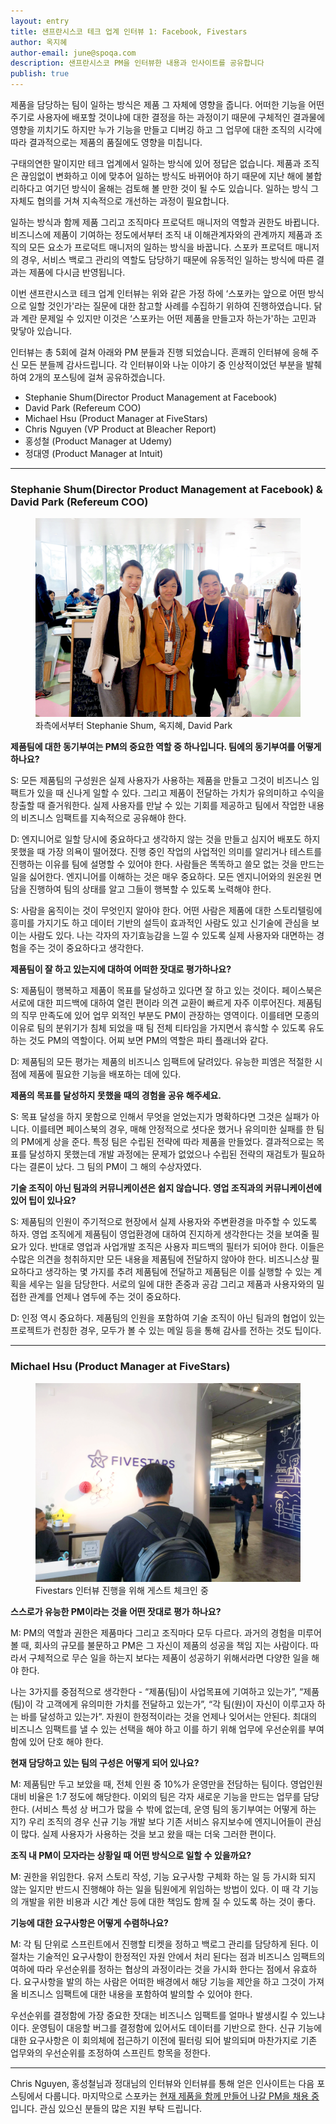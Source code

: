 ```yaml
---
layout: entry
title: 샌프란시스코 테크 업계 인터뷰 1: Facebook, Fivestars
author: 옥지혜
author-email: june@spoqa.com
description: 샌프란시스코 PM을 인터뷰한 내용과 인사이트를 공유합니다
publish: true
---
```


제품을 담당하는 팀이 일하는 방식은 제품 그 자체에 영향을 줍니다. 어떠한 기능을 어떤 주기로 사용자에 배포할 것이냐에 대한 결정을 하는 과정이기 때문에 구체적인 결과물에 영향을 끼치기도 하지만 누가 기능을 만들고 디버깅 하고 그 업무에 대한 조직의 시각에 따라 결과적으로는 제품의 품질에도 영향을 미칩니다.

구태의연한 말이지만 테크 업계에서 일하는 방식에 있어 정답은 없습니다. 제품과 조직은 끊임없이 변화하고 이에 맞추어 일하는 방식도 바뀌어야 하기 때문에 지난 해에 불합리하다고 여기던 방식이 올해는 검토해 볼 만한 것이 될 수도 있습니다. 일하는 방식 그 자체도 협의를 거쳐 지속적으로 개선하는 과정이 필요합니다.

일하는 방식과 함께 제품 그리고 조직마다 프로덕트 매니저의 역할과 권한도 바뀝니다. 비즈니스에 제품이 기여하는 정도에서부터 조직 내 이해관계자와의 관계까지 제품과 조직의 모든 요소가 프로덕트 매니저의 일하는 방식을 바꿉니다. 스포카 프로덕트 매니저의 경우, 서비스 백로그 관리의 역할도 담당하기 때문에 유동적인 일하는 방식에 따른 결과는 제품에 다시금 반영됩니다.

이번 샌프란시스코 테크 업계 인터뷰는 위와 같은 가정 하에 ‘스포카는 앞으로 어떤 방식으로 일할 것인가'라는 질문에 대한 참고할 사례를 수집하기 위하여 진행하였습니다. 닭과 계란 문제일 수 있지만 이것은 ‘스포카는 어떤 제품을 만들고자 하는가'하는 고민과 맞닿아 있습니다.

인터뷰는 총 5회에 걸쳐 아래와 PM 분들과 진행 되었습니다. 흔쾌히 인터뷰에 응해 주신 모든 분들께 감사드립니다. 각 인터뷰이와 나눈 이야기 중 인상적이었던 부분을 발췌하여 2개의 포스팅에 걸쳐 공유하겠습니다.

- Stephanie Shum(Director Product Management at Facebook)
- David Park (Refereum COO)
- Michael Hsu (Product Manager at FiveStars)
- Chris Nguyen (VP Product at Bleacher Report)
- 홍성철 (Product Manager at Udemy)
- 정대영 (Product Manager at Intuit)


---


### Stephanie Shum(Director Product Management at Facebook) & David Park (Refereum COO)


<figure>
  <img src="../images/2018-11-07/sf_01.JPG"
     style="margin-right:auto; margin-left:auto;" />
  <figcaption>
    좌측에서부터 Stephanie Shum, 옥지혜, David Park
  </figcaption>
</figure>


**제품팀에 대한 동기부여는 PM의 중요한 역할 중 하나입니다. 팀에의 동기부여를 어떻게 하나요?**

S: 모든 제품팀의 구성원은 실제 사용자가 사용하는 제품을 만들고 그것이 비즈니스 임팩트가 있을 때 신나게 일할 수 있다. 그리고 제품이 전달하는 가치가 유의미하고 수익을 창출할 때 즐거워한다. 실제 사용자를 만날 수 있는 기회를 제공하고 팀에서 작업한 내용의 비즈니스 임팩트를 지속적으로 공유해야 한다.


D: 엔지니어로 일할 당시에 중요하다고 생각하지 않는 것을 만들고 심지어 배포도 하지 못했을 때 가장 의욕이 떨어졌다. 진행 중인 작업의 사업적인 의미를 알리거나 테스트를 진행하는 이유를 팀에 설명할 수 있어야 한다. 사람들은 똑똑하고 쓸모 없는 것을 만드는 일을 싫어한다. 엔지니어를 이해하는 것은 매우 중요하다. 모든 엔지니어와의 원온원 면담을 진행하여 팀의 상태를 알고 그들이 행복할 수 있도록 노력해야 한다.

S: 사람을 움직이는 것이 무엇인지 알아야 한다. 어떤 사람은 제품에 대한 스토리텔링에 흥미를 가지기도 하고 데이터 기반의 설득이 효과적인 사람도 있고 신기술에 관심을 보이는 사람도 있다. 나는 각자의 자기효능감을 느낄 수 있도록 실제 사용자와 대면하는 경험을 주는 것이 중요하다고 생각한다.


**제품팀이 잘 하고 있는지에 대하여 어떠한 잣대로 평가하나요?**

S: 제품팀이 행복하고 제품이 목표를 달성하고 있다면 잘 하고 있는 것이다. 페이스북은 서로에 대한 피드백에 대하여 열린 편이라 의견 교환이 빠르게 자주 이루어진다. 제품팀의 직무 만족도에 있어 업무 외적인 부분도 PM이 관장하는 영역이다. 이를테면 모종의 이유로 팀의 분위기가 침체 되었을 때 팀 전체 티타임을 가지면서 휴식할 수 있도록 유도하는 것도 PM의 역할이다. 어찌 보면 PM의 역할은 파티 플래너와 같다.

D: 제품팀의 모든 평가는 제품의 비즈니스 임팩트에 달려있다. 유능한 피엠은 적절한 시점에 제품에 필요한 기능을 배포하는 데에 있다.


**제품의 목표를 달성하지 못했을 때의 경험을 공유 해주세요.**

S: 목표 달성을 하지 못함으로 인해서 무엇을 얻었는지가 명확하다면 그것은 실패가 아니다. 이를테면 페이스북의 경우, 매해 안정적으로 셧다운 했거나 유의미한 실패를 한 팀의 PM에게 상을 준다. 특정 팀은 수립된 전략에 따라 제품을 만들었다. 결과적으로는 목표를 달성하지 못했는데 개발 과정에는 문제가 없었으나 수립된 전략의 재검토가 필요하다는 결론이 났다. 그 팀의 PM이 그 해의 수상자였다.


**기술 조직이 아닌 팀과의 커뮤니케이션은 쉽지 않습니다. 영업 조직과의 커뮤니케이션에 있어 팁이 있나요?**

S: 제품팀의 인원이 주기적으로 현장에서 실제 사용자와 주변환경을 마주할 수 있도록 하자. 영업 조직에게 제품팀이 영업환경에 대하여 진지하게 생각한다는 것을 보여줄 필요가 있다. 반대로 영업과 사업개발 조직은 사용자 피드백의 필터가 되어야 한다. 이들은 수많은 의견을 청취하지만 모든 내용을 제품팀에 전달하지 않아야 한다. 비즈니스상 필요하다고 생각하는 몇 가지를 추려 제품팀에 전달하고 제품팀은 이를 실행할 수 있는 계획을 세우는 일을 담당한다. 서로의 일에 대한 존중과 공감 그리고 제품과 사용자와의 밀접한 관계를 언제나 염두에 주는 것이 중요하다.

D: 인정 역시 중요하다. 제품팀의 인원을 포함하여 기술 조직이 아닌 팀과의 협업이 있는 프로젝트가 런칭한 경우, 모두가 볼 수 있는 메일 등을 통해 감사를 전하는 것도 팁이다.


---


### Michael Hsu (Product Manager at FiveStars)


<figure>
  <img src="../images/2018-11-07/sf_02.JPG"
     style="margin-right:auto; margin-left:auto;" />
  <figcaption>
    Fivestars 인터뷰 진행을 위해 게스트 체크인 중
  </figcaption>
</figure>


**스스로가 유능한 PM이라는 것을 어떤 잣대로 평가 하나요?**

M: PM의 역할과 권한은 제품마다 그리고 조직마다 모두 다르다. 과거의 경험을 미루어 볼 때, 회사의 규모를 불문하고 PM은 그 자신이 제품의 성공을 책임 지는 사람이다. 따라서 구체적으로 무슨 일을 하는지 보다는 제품이 성공하기 위해서라면 다양한 일을 해야 한다. 

나는 3가지를 중점적으로 생각한다 - “제품(팀)이 사업목표에 기여하고 있는가”, “제품(팀)이 각 고객에게 유의미한 가치를 전달하고 있는가”, “각 팀(원)이 자신이 이루고자 하는 바를 달성하고 있는가”. 자원이 한정적이라는 것을 언제나 잊어서는 안된다. 최대의 비즈니스 임팩트를 낼 수 있는 선택을 해야 하고 이를 하기 위해 업무에 우선순위를 부여함에 있어 단호 해야 한다.


**현재 담당하고 있는 팀의 구성은 어떻게 되어 있나요?**

M: 제품팀만 두고 보았을 때, 전체 인원 중 10%가 운영만을 전담하는 팀이다. 영업인원 대비 비율은 1:7 정도에 해당한다. 이외의 팀은 각자 새로운 기능을 만드는 업무를 담당한다. (서비스 특성 상 버그가 많을 수 밖에 없는데, 운영 팀의 동기부여는 어떻게 하는지?) 우리 조직의 경우 신규 기능 개발 보다 기존 서비스 유지보수에 엔지니어들이 관심이 많다. 실제 사용자가 사용하는 것을 보고 왔을 때는 더욱 그러한 편이다.


**조직 내 PM이 모자라는 상황일 때 어떤 방식으로 일할 수 있을까요?**

M: 권한을 위임한다. 유저 스토리 작성, 기능 요구사항 구체화 하는 일 등 가시화 되지 않는 일지만 반드시 진행해야 하는 일을 팀원에게 위임하는 방법이 있다. 이 때 각 기능의 개발을 위한 비용과 시간 계산 등에 대한 책임도 함께 질 수 있도록 하는 것이 좋다.


**기능에 대한 요구사항은 어떻게 수렴하나요?**

M: 각 팀 단위로 스프린트에서 진행할 티켓을 정하고 백로그 관리를 담당하게 된다. 이 절차는 기술적인 요구사항이 한정적인 자원 안에서 처리 된다는 점과 비즈니스 임팩트의 여하에 따라 우선순위를 정하는 협상의 과정이라는 것을 가시화 한다는 점에서 유효하다. 요구사항을 발의 하는 사람은 어떠한 배경에서 해당 기능을 제안을 하고 그것이 가져올 비즈니스 임팩트에 대한 내용을 포함하여 발의할 수 있어야 한다.

우선순위를 결정함에 가장 중요한 잣대는 비즈니스 임팩트를 얼마나 발생시킬 수 있느냐이다. 운영팀이 대응할 버그를 결정함에 있어서도 데이터를 기반으로 한다. 신규 기능에 대한 요구사항은 이 회의체에 접근하기 이전에 필터링 되어 발의되며 마찬가지로 기존 업무와의 우선순위를 조정하여 스프린트 항목을 정한다.


---


Chris Nguyen, 홍성철님과 정대님의 인터뷰와 인터뷰를 통해 얻은 인사이트는 다음 포스팅에서 다룹니다. 마지막으로 스포카는 [현재 제품을 함께 만들어 나갈 PM을 채용 중](https://spoqa.github.io/jobs/pm.html)입니다. 관심 있으신 분들의 많은 지원 부탁 드립니다.



